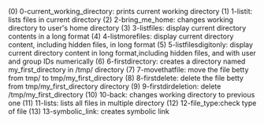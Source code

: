 (0) 0-current_working_directory: prints current working directory
(1) 1-listit: lists files in current directory
(2) 2-bring_me_home: changes working directory to user's home directory
(3) 3-listfiles: display current directory contents in a long format
(4) 4-listmorefiles: display current directory content, including hidden files, in long format
(5) 5-listfilesdigitonly: display current directory content in long format,including hidden files, and with user and group IDs numerically
(6) 6-firstdirectory: creates a directory named my_first_directory in /tmp/ directory
(7) 7-movethatfile: move the file betty from tmp/ to tmp/my_first_directory
(8) 8-firstdelete: delete the file betty from tmp/my_first_directory directory
(9) 9-firstdirdeletion: delete /tmp/my_first_directory
(10) 10-back: changes working directory to previous one
(11) 11-lists: lists all files in multiple directory
(12) 12-file_type:check type of file
(13) 13-symbolic_link: creates symbolic link
